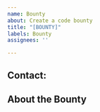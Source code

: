 ```yaml
---
name: Bounty
about: Create a code bounty
title: "[BOUNTY]"
labels: Bounty
assignees: ''

---
```


<!-- Write **BELOW** The Headers and **ABOVE** The Comments or else it may not be viewable -->
## Contact:

<!-- Where we should contact you for the bounty. Please put in your Discord username and tag. -->

## About the Bounty

<!-- Explanation of what the bounty is requesting as well as how much you're willing to pay for its completion (which we suggest you put in the title as well), whether you're open to adjusting the price, the payment method, and any deadlines you'd like to set -->
